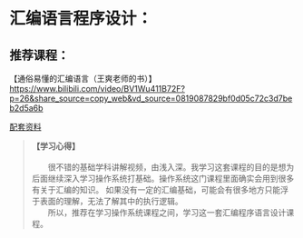 # 汇编语言程序设计：

## 推荐课程：

【通俗易懂的汇编语言（王爽老师的书）】 https://www.bilibili.com/video/BV1Wu411B72F?p=26&share_source=copy_web&vd_source=0819087829bf0d05c72c3d7beb2d5a6b

[配套资料]()

> <b>【学习心得】 </b><br><br>
> &emsp;&emsp;很不错的基础学科讲解视频，由浅入深。我学习这套课程的目的是想为后面继续深入学习操作系统打基础。操作系统这门课程里面确实会用到很多有关于汇编的知识。
> 如果没有一定的汇编基础，可能会有很多地方只能浮于表面的理解，无法了解其中的执行逻辑。<br>
> &emsp;&emsp;所以，推荐在学习操作系统课程之间，学习这一套汇编程序语言设计课程。

